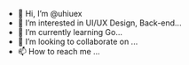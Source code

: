 - 👋 Hi, I’m @uhiuex
- 👀 I’m interested in UI/UX Design, Back-end...
- 🌱 I’m currently learning Go...
- 💞️ I’m looking to collaborate on ...
- 📫 How to reach me ...

<!---
uhiuex/uhiuex is a ✨ special ✨ repository because its `README.md` (this file) appears on your GitHub profile.
You can click the Preview link to take a look at your changes.
--->
